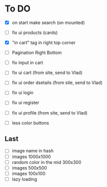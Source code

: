 # To DO

- [x] on start make search (on mounted)
- [ ] fix ui products (cards)
- [x] "in cart" tag in right top corner
- [ ] Pagination Right Bottom
- [ ] fix input in cart

- [ ] fix ui cart (from site, send to Vlad)
- [ ] fix ui order dsetails (from site, send to Vlad)
- [ ] fix ui login
- [ ] fix ui register
- [ ] fix ui profile (from site, send to Vlad)
- [ ] less color buttons

## Last

- [ ] image name in hash
- [ ] images 1000x1000
- [ ] random color in the mid 300x300
- [ ] images 500x500
- [ ] images 100x100
- [ ] lazy loading
